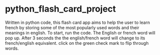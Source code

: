 # python_flash_card_project

Written in python code, this flash card app aims to help the user to learn french by storing some of the most popularly used words and their meanings in english.
To start, run the code. The English or french word will pop up.
After 3 seconds the the english/french word will change to its french/english equivalent.
click on the green check mark to flip through words.
